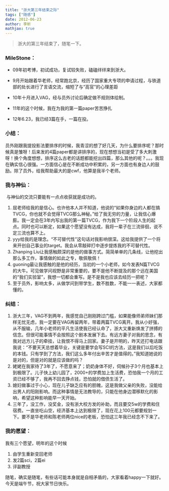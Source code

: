 ```yaml
---
title: "浙大第三年结束之际"
tags: ["随感"]
date: 2012-06-23
author: 李昕  
mathjax: true
---
```


> 浙大的第三年结束了，随笔一下。

### MileStone：

- 09年初考博，初试成功，复试较失败，磕磕绊绊来到浙大。


- 9月开始跟着华老师，经常跑北京，经历了国家重大专项的申请过程，与铁道部的处长进行了言语交流，缩短了与“高官”的心理差距


- 10年十月进入VAG，经与员外讨论后确定做不规则体绘制。


- 11年的这个时候，我在为我的第一篇paper苦苦挣扎


- 12年6.23，我已经3篇在手，一篇在投。

### 小结：

​	员外刚跟我提投影法要排序的时候，我青涩的想了好几天，为什么要排序呢？那时候真是雏呀！后来发的4篇paper都是讲排序的，现在想想当初是受了多大刺激呀！换个角度想想，排序这么古老的话题都能挖出四篇，那么其他的呢？。。。
​	我现在确实信心很强。一方面信心是在不断成功中积累的，另一方面也有身边人的鼓励。除了员外，给我帮助最大的是cwf，他算是我半个老师。

### 我与神仙：

​	与神仙的交流只要能有一点点收获就是成功的。

1. 屈老师给我的是信心。也许他本人并不知道，他说的“如果你身边的人都在搞TVCG，你也就不会觉得TVCG那么神秘。”给了我无穷的力量，让我信心爆膨。我一定会在3年内写出我的第一篇TVCG，作为我下一个阶段人生的起点。同时也可以断定，如果这个愿望没有达成，我将一辈子在三流徘徊，说不定三流也算不上。
2. yyy给我的是理念。“不可替代性”这句话对我影响很深。这给我提供了一个将来开创自己事业的target。我会从零敲碎打中逐步提炼我的不可替代性。
3. Zhanping Liu让我感触颇深的是他的做事方式。简简单单的几条线，让他挖出那么多工作，事情做的如此之专，敬佩敬佩！
4. guoning最让我感触的是他的经历，当初的一个小老师，如今发表N篇TVCG的大牛。可见做学问视野是非常重要的，要不是他不断提及的那个远在美国的“我们实验室”，我想一切都会重写。是不是我也应该去经历一把呢？
5. 至于员外，影响太多，从做学问到带学生，数不胜数，不能一一表述，大家都懂的。

### 纠结：

1. 浙大三年，VAG不到两年，我感觉自己刚刚跨过门槛，如果能像师弟师妹们那样无忧无虑，我一定要在VAG再留两年，带着两篇TVCG离开。我从小好强，从不服输，几年小老师的平凡生活使我已经认命了，浙大又重新焕发了拼搏的信念。但很可能事情不会按照这个剧本发展下去。有远方妻子对我的思念，有我对远方儿子的牵挂，让我恨不得马上回家。妻子是开明的，昨天还打电话跟我说：“不要天天总想着毕业，关键是要学会写SCI的方法，这是我们以后吃饭的本钱。只有学到了方法，我们这么多年付出辛苦才是值得的。”我知道她说的是对的，但是对的就是应该做的吗？
2. 姥姥在我家待了3年了，不愿意来了；奶奶身体不好，伺候孙子3个月也基本上到极限了。儿子快上幼儿园了，2000+的学费加上生活费，恐怕我一个月的工资已经不够了，我再不回去挣点钱，恐怕就的借债生活了。
3. 媳妇做事过于小心，现在儿子缺乏应有的胆魄，这是我做父亲的失败，没能给出男人的阳刚影响。而这种事情是无法教导的，只能在他身边潜移默化的影响，希望这种影响能早一天开始。
4. 三年了，没工作，没奖金，没有浙大校方发的补助，而且要交5w的学费和住宿费。一直坐吃山空，经济基本上达到极限了，现在花上100元都要规划一下。要不是华老师和陈老师两位nice的老板，恐怕这三年我已经念不下来了。

### 我的愿望：

我有三个愿望，明年的这个时候

1. 由学生重新变回老师
2. 发2篇sci，2篇ei
3. 评副教授



随笔，确实是随笔，有些话可能本身就是自相矛盾的，大家看着happy一下就好。今天是端午节，祝大家节日快乐。